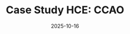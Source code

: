 ---
layout: lecture
number: 15
date: 2025-10-16
published: false
title: "Case Study HCE: CCAO"
presented_by: Josh Grossman
slido:
recording: 
files:
  slides: 
  pdf_slides:
  code:
  code_html:
  notebook:
  notes:
  additional_files:
    - name:
      link:
      target: #or leave empty
---